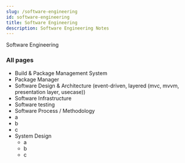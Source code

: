 ```yaml
---
slug: /software-engineering
id: software-engineering
title: Software Engineering
description: Software Engineering Notes
---
```


Software Engineering

### All pages

- Build & Package Management System
- Package Manager
- Software Design & Architecture (event-driven, layered (mvc, mvvm, presentation layer, usecase))
- Software Infrastructure
- Software testing
- Software Process / Methodology
- a
- b
- c
- System Design
    - a
    - b
    - c
	